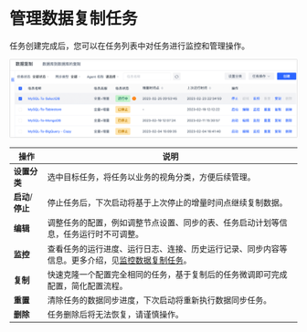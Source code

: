 # 管理数据复制任务

任务创建完成后，您可以在任务列表中对任务进行监控和管理操作。

![](../../images/manage_copy_data_task.png)

| 操作              | 说明                                                         |
| ----------------- | ------------------------------------------------------------ |
| **设置分类**      | 选中目标任务，将任务以业务的视角分类，方便后续管理。         |
| **启动**/**停止** | 停止任务后，下次启动将基于上次停止的增量时间点继续复制数据。 |
| **编辑**          | 调整任务的配置，例如调整节点设置、同步的表、任务启动计划等信息，任务运行时不可调整。 |
| **监控**          | 查看任务的运行进度、运行日志、连接、历史运行记录、同步内容等信息。更多介绍，见[监控数据复制任务](monitor-task.md)。 |
| **复制**          | 快速克隆一个配置完全相同的任务，基于复制后的任务微调即可完成配置，简化配置流程。 |
| **重置**          | 清除任务的数据同步进度，下次启动将重新执行数据同步任务。     |
| **删除**          | 任务删除后将无法恢复，请谨慎操作。                           |
